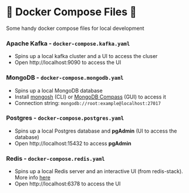 # 🐳 Docker Compose Files 📁
Some handy docker compose files for local development

### Apache Kafka - `docker-compose.kafka.yaml`
- Spins up a local kafka cluster and a UI to access the cluser
- Open http://localhost:9090 to access the UI

### MongoDB - `docker-compose.mongodb.yaml`
- Spins up a local MongoDB database
- Install [mongosh](https://www.mongodb.com/try/download/shell) (CLI) or [MongoDB Compass](https://www.mongodb.com/try/download/compass) (GUI) to access it
- Connection string: `mongodb://root:example@localhost:27017`

### Postgres - `docker-compose.postgres.yaml`
- Spins up a local Postgres database and **pgAdmin** (UI to access the database)
- Open http://localhost:15432 to access **pgAdmin**

### Redis - `docker-compose.redis.yaml`
- Spins up a local Redis server and an interactive UI (from redis-stack). More info [here](https://redis.io/docs/latest/operate/oss_and_stack/install/install-stack/docker/)
- Open http://localhost:6378 to access the UI
